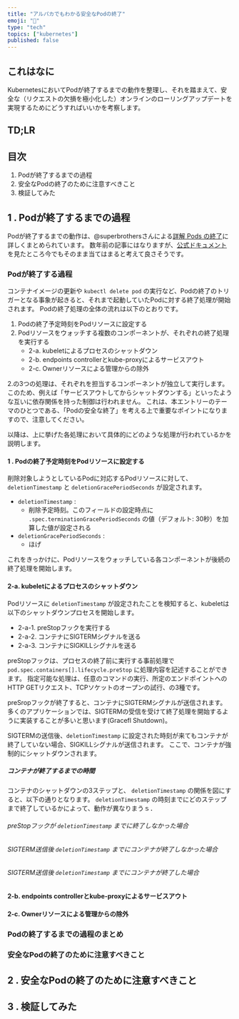 ```yaml
---
title: "アルパカでもわかる安全なPodの終了"
emoji: "🦙"
type: "tech"
topics: ["kubernetes"]
published: false
---
```


これはなに
---
KubernetesにおいてPodが終了するまでの動作を整理し、それを踏まえて、安全な（リクエストの欠損を極小化した）オンラインのローリングアップデートを実現するためにどうすればいいかを考察します。

<!-- ### 想定する前提知識

- 突き合わせループの概念を理解している
- KubernetesのDeployment, Service, Podリソースを使ったことがある -->

TD;LR
---


目次
---

1. Podが終了するまでの過程
2. 安全なPodの終了のために注意すべきこと
3. 検証してみた


1 . Podが終了するまでの過程
---
Podが終了するまでの動作は、@superbrothersさんによる[詳解 Pods の終了](https://qiita.com/superbrothers/items/3ac78daba3560ea406b2)に詳しくまとめられています。
数年前の記事にはなりますが、[公式ドキュメント]()を見たところ今でもそのまま当てはまると考えて良さそうです。

<!-- というわけでこの章は「そちらをご覧ください！」で終わってもよいのですが、それではあまりにも身も蓋もないので、ここでは「これはなに」にある目標を達成するために必要な情報に絞って整理したいと思います。 -->

### Podが終了する過程
コンテナイメージの更新や `kubectl delete pod` の実行など、Podの終了のトリガーとなる事象が起きると、それまで起動していたPodに対する終了処理が開始されます。
Podの終了処理の全体の流れは以下のとおりです。

1. Podの終了予定時刻をPodリソースに設定する
2. Podリソースをウォッチする複数のコンポーネントが、それぞれの終了処理を実行する
    - 2-a. kubeletによるプロセスのシャットダウン
    - 2-b. endpoints controllerとkube-proxyによるサービスアウト
    - 2-c. Ownerリソースによる管理からの除外

2.の3つの処理は、それぞれを担当するコンポーネントが独立して実行します。
このため、例えば「サービスアウトしてからシャットダウンする」といったような互いに依存関係を持った制御は行われません。
これは、本エントリーのテーマのひとつである、「Podの安全な終了」を考える上で重要なポイントになりますので、注意してください。

<!-- 図 -->

以降は、上に挙げた各処理において具体的にどのような処理が行われているかを説明します。

#### 1 . Podの終了予定時刻をPodリソースに設定する
削除対象しようとしているPodに対応するPodリソースに対して、 `deletionTimestamp` と `deletionGracePeriodSeconds` が設定されます。

- `deletionTimestamp` :
    - 削除予定時刻。このフィールドの設定時点に `.spec.terminationGracePeriodSeconds` の値（デフォルト: 30秒）を加算した値が設定される
- `deletionGracePeriodSeconds` : 
    - ほげ

これをきっかけに、Podリソースをウォッチしている各コンポーネントが後続の終了処理を開始します。

#### 2-a. kubeletによるプロセスのシャットダウン
Podリソースに `deletionTimestamp` が設定されたことを検知すると、kubeletは以下のシャットダウンプロセスを開始します。

- 2-a-1. preStopフックを実行する
- 2-a-2. コンテナにSIGTERMシグナルを送る
- 2-a-3. コンテナにSIGKILLシグナルを送る

preStopフックは、プロセスの終了前に実行する事前処理で `pod.spec.containers[].lifecycle.preStop` に処理内容を記述することができます。
指定可能な処理は、任意のコマンドの実行、所定のエンドポイントへのHTTP GETリクエスト、TCPソケットのオープンの試行、の3種です。

preSropフックが終了すると、コンテナにSIGTERMシグナルが送信されます。
多くのアプリケーションでは、SIGTERMの受信を受けて終了処理を開始するように実装することが多いと思います(Gracefl Shutdown)。

SIGTERMの送信後、`deletionTimestamp` に設定された時刻が来てもコンテナが終了していない場合、SIGKILLシグナルが送信されます。
ここで、コンテナが強制的にシャットダウンされます。

##### コンテナが終了するまでの時間
コンテナのシャットダウンの3ステップと、 `deletionTimestamp` の関係を図にすると、以下の通りとなります。
`deletionTimestamp` の時刻までにどのステップまで終了しているかによって、動作が異なりまうｓ．

###### preStopフックが `deletionTimestamp` までに終了しなかった場合
<!-- 図 -->

###### SIGTERM送信後 `deletionTimestamp` までにコンテナが終了しなかった場合
<!-- 図 -->

###### SIGTERM送信後 `deletionTimestamp` までにコンテナが終了した場合
<!-- 図 -->

#### 2-b. endpoints controllerとkube-proxyによるサービスアウト





#### 2-c. Ownerリソースによる管理からの除外

### Podの終了するまでの過程のまとめ

### 安全なPodの終了のために注意すべきこと


2 . 安全なPodの終了のために注意すべきこと
---


3 . 検証してみた
---